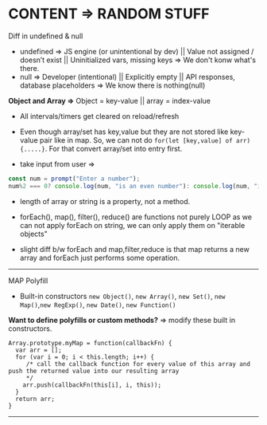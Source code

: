# CONTENT => RANDOM STUFF

Diff in undefined & null

- undefined => JS engine (or unintentional by dev) ||  Value not assigned / doesn’t exist || Uninitialized vars, missing keys => We don't konw what's there.
- null      => Developer (intentional) ||  Explicitly empty  ||  API responses, database placeholders => We know there is nothing(null)

**Object and Array =>** Object = key-value || array = index-value

- All intervals/timers get cleared on reload/refresh

- Even though array/set has key,value but they are not stored like key-value pair like in map. So, we can not do ```for(let [key,value] of arr){.....}```. For that convert array/set into entry first.

- take input from user =>
```js
const num = prompt("Enter a number");
num%2 === 0? console.log(num, "is an even number"): console.log(num, "is NOT an even number");
```

- length of array or string is a property, not a method.

- forEach(), map(), filter(), reduce() are functions not purely LOOP as we can not apply forEach on string, we can only apply them on "iterable objects"

- slight diff b/w forEach and map,filter,reduce is that map returns a new array and forEach just performs some operation.

-----

MAP Polyfill
- Built-in constructors `new Object()`, `new Array()`, `new Set()`, `new Map()`,`new RegExp()`, `new Date()`, `new Function()`

**Want to define polyfills or custom methods?** => modify these built in constructors.
```
Array.prototype.myMap = function(callbackFn) {
  var arr = [];              
  for (var i = 0; i < this.length; i++) { 
     /* call the callback function for every value of this array and       push the returned value into our resulting array
     */
    arr.push(callbackFn(this[i], i, this));
  }
  return arr;
}
```
-----

